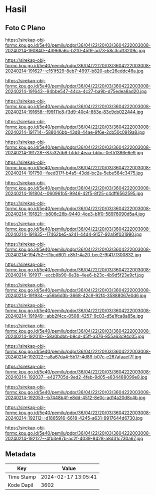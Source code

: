 # Hasil

## Foto C Plano

https://sirekap-obj-formc.kpu.go.id/5e40/pemilu/pdpr/36/04/22/20/03/3604222003008-20240214-190840--43968a6c-b2f0-45f9-ad73-58c3cd13209c.jpg

https://sirekap-obj-formc.kpu.go.id/5e40/pemilu/pdpr/36/04/22/20/03/3604222003008-20240214-191627--c151f529-8eb7-4997-b820-abc26eddc46a.jpg

https://sirekap-obj-formc.kpu.go.id/5e40/pemilu/pdpr/36/04/22/20/03/3604222003008-20240214-191643--94bbe547-44ca-4c27-ba9b-d75edea8ad20.jpg

https://sirekap-obj-formc.kpu.go.id/5e40/pemilu/pdpr/36/04/22/20/03/3604222003008-20240214-191658--f99111c8-f3d9-40c4-853e-83c9cb022444.jpg

https://sirekap-obj-formc.kpu.go.id/5e40/pemilu/pdpr/36/04/22/20/03/3604222003008-20240214-191714--588046bb-43d8-44ae-9f6e-2cb50c0919a8.jpg

https://sirekap-obj-formc.kpu.go.id/5e40/pemilu/pdpr/36/04/22/20/03/3604222003008-20240214-191728--87a32db6-bfdd-4eaa-bbbc-0ef51386e6e9.jpg

https://sirekap-obj-formc.kpu.go.id/5e40/pemilu/pdpr/36/04/22/20/03/3604222003008-20240214-191750--feed317f-b4a5-43dd-bc2a-5ebe564c3475.jpg

https://sirekap-obj-formc.kpu.go.id/5e40/pemilu/pdpr/36/04/22/20/03/3604222003008-20240214-191804--060961b5-9946-42f5-8f25-c4dff6562595.jpg

https://sirekap-obj-formc.kpu.go.id/5e40/pemilu/pdpr/36/04/22/20/03/3604222003008-20240214-191821--b806c26b-9440-4ce3-b1f0-58976090d5a4.jpg

https://sirekap-obj-formc.kpu.go.id/5e40/pemilu/pdpr/36/04/22/20/03/3604222003008-20240214-191835--17462be5-a241-44d4-9157-92a19f031990.jpg

https://sirekap-obj-formc.kpu.go.id/5e40/pemilu/pdpr/36/04/22/20/03/3604222003008-20240214-194752--f1bcd601-c851-4a20-bec2-9f417f300832.jpg

https://sirekap-obj-formc.kpu.go.id/5e40/pemilu/pdpr/36/04/22/20/03/3604222003008-20240214-191917--eccb9b90-6e3b-4ee6-b23c-4b9d5f23e9cf.jpg

https://sirekap-obj-formc.kpu.go.id/5e40/pemilu/pdpr/36/04/22/20/03/3604222003008-20240214-191934--a56b6d3b-3668-42c9-92f4-35888067e0d6.jpg

https://sirekap-obj-formc.kpu.go.id/5e40/pemilu/pdpr/36/04/22/20/03/3604222003008-20240214-191949--abb2f4cc-0508-4257-9c03-d5e1fca8a85e.jpg

https://sirekap-obj-formc.kpu.go.id/5e40/pemilu/pdpr/36/04/22/20/03/3604222003008-20240214-192010--58a0bdbb-b9cd-45ff-a376-855a63c94c05.jpg

https://sirekap-obj-formc.kpu.go.id/5e40/pemilu/pdpr/36/04/22/20/03/3604222003008-20240214-192022--a8a67da4-5b17-4d89-b07c-e267afaaef7f.jpg

https://sirekap-obj-formc.kpu.go.id/5e40/pemilu/pdpr/36/04/22/20/03/3604222003008-20240214-192037--e427705d-9ed2-4feb-9d05-e834488099e8.jpg

https://sirekap-obj-formc.kpu.go.id/5e40/pemilu/pdpr/36/04/22/20/03/3604222003008-20240214-192053--b7448b4f-e8dd-4512-8e0c-ad14a20d8c4b.jpg

https://sirekap-obj-formc.kpu.go.id/5e40/pemilu/pdpr/36/04/22/20/03/3604222003008-20240214-192112--d1865916-6618-4245-a631-9917644d6730.jpg

https://sirekap-obj-formc.kpu.go.id/5e40/pemilu/pdpr/36/04/22/20/03/3604222003008-20240214-192127--4fb3e87b-ac2f-4039-9428-a8d31c730a67.jpg


## Metadata

| Key        | Value               |
| ---------- | ------------------- |
| Time Stamp | 2024-02-17 13:05:41 |
| Kode Dapil | 3602                |



